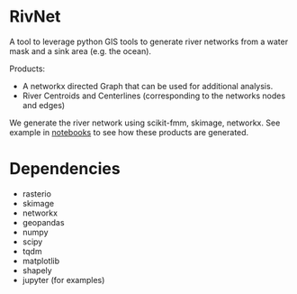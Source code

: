 # RivNet

A tool to leverage python GIS tools to generate river networks from a water mask and a sink area (e.g. the ocean).

Products:

+ A networkx directed Graph that can be used for additional analysis.
+ River Centroids and Centerlines (corresponding to the networks nodes and edges)

We generate the river network using scikit-fmm, skimage, networkx. See example in [notebooks](notebooks) to see how these products are generated.

# Dependencies

+ rasterio
+ skimage
+ networkx
+ geopandas
+ numpy
+ scipy
+ tqdm
+ matplotlib
+ shapely
+ jupyter (for examples)